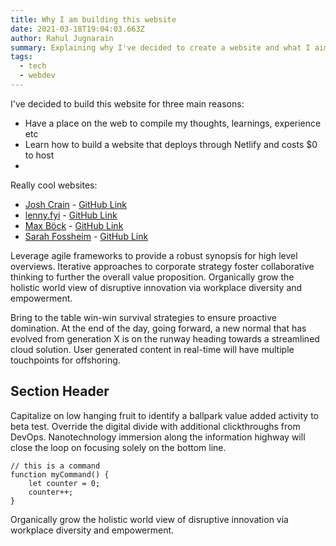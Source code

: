 ```yaml
---
title: Why I am building this website
date: 2021-03-18T19:04:03.663Z
author: Rahul Jugnarain
summary: Explaining why I've decided to create a website and what I aim to do with it.
tags:
  - tech
  - webdev
---
```

I've decided to build this website for three main reasons:
* Have a place on the web to compile my thoughts, learnings, experience etc
* Learn how to build a website that deploys through Netlify and costs $0 to host
* 




Really cool websites:

* [Josh Crain](https://joshcrain.io/) - [GitHub Link](https://github.com/joshcrain/joshcrain.io)
* [lenny.fyi](https://lenny.fyi/) - [GitHub Link](https://github.com/lennyanders/lenny.fyi)
* [Max Böck](https://mxb.dev/) - [GitHub Link](https://github.com/maxboeck/mxb)
* [Sarah Fossheim](https://fossheim.io/) - [GitHub Link](https://github.com/sarahfossheim/fossheim-io) 


Leverage agile frameworks to provide a robust synopsis for high level overviews. Iterative approaches to corporate strategy foster collaborative thinking to further the overall value proposition. Organically grow the holistic world view of disruptive innovation via workplace diversity and empowerment.

Bring to the table win-win survival strategies to ensure proactive domination. At the end of the day, going forward, a new normal that has evolved from generation X is on the runway heading towards a streamlined cloud solution. User generated content in real-time will have multiple touchpoints for offshoring.

## Section Header

Capitalize on low hanging fruit to identify a ballpark value added activity to beta test. Override the digital divide with additional clickthroughs from DevOps. Nanotechnology immersion along the information highway will close the loop on focusing solely on the bottom line.

```text/2-3
// this is a command
function myCommand() {
	let counter = 0;
	counter++;
}
```

Organically grow the holistic world view of disruptive innovation via workplace diversity and empowerment.